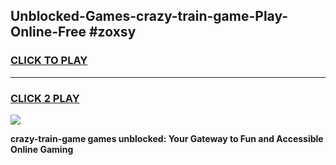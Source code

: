 
## Unblocked-Games-crazy-train-game-Play-Online-Free #zoxsy
<h3>
<a href="https://us.freeplayer.one?title=crazy-train-game&ref=10M">CLICK TO PLAY</a></h3>
<hr>

<h3>
<a href="https://us.freeplayer.one?title=crazy-train-game&ref=10M">CLICK 2 PLAY</a>
  
</h3>

<a href="https://us.freeplayer.one?title=crazy-train-game&ref=10M"><img src="https://clearcache.store/games.png"></a>


**crazy-train-game games unblocked: Your Gateway to Fun and Accessible Online Gaming**
